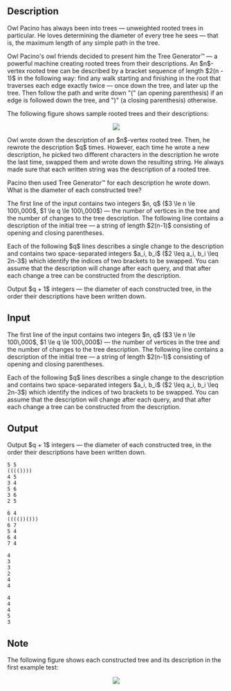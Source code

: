 ## Description

<div><p>Owl Pacino has always been into trees — unweighted rooted trees in particular. He loves determining the <span class="tex-font-style-it">diameter</span> of every tree he sees — that is, the maximum length of any simple path in the tree.</p><p>Owl Pacino's owl friends decided to present him the Tree Generator™ — a powerful machine creating rooted trees from their <span class="tex-font-style-it">descriptions</span>. An $n$-vertex rooted tree can be <span class="tex-font-style-it">described</span> by a bracket sequence of length $2(n - 1)$ in the following way: find any walk starting and finishing in the root that traverses each edge exactly twice — once down the tree, and later up the tree. Then follow the path and write down "<span class="tex-font-style-tt">(</span>" (an opening parenthesis) if an edge is followed down the tree, and "<span class="tex-font-style-tt">)</span>" (a closing parenthesis) otherwise.</p><p>The following figure shows sample rooted trees and their descriptions:</p><center> <img class="tex-graphics" src="file://He1eW5e0.png" style="max-width: 100.0%;max-height: 100.0%;"> </center><p>Owl wrote down the description of an $n$-vertex rooted tree. Then, he rewrote the description $q$ times. However, each time he wrote a new description, he picked two different characters in the description he wrote the last time, swapped them and wrote down the resulting string. He always made sure that each written string was the description of a rooted tree.</p><p>Pacino then used Tree Generator™ for each description he wrote down. What is the diameter of each constructed tree?</p></div><div class="input-specification"><p>The first line of the input contains two integers $n, q$ ($3 \le n \le 100\,000$, $1 \le q \le 100\,000$) — the number of vertices in the tree and the number of changes to the tree description. The following line contains a description of the initial tree — a string of length $2(n-1)$ consisting of opening and closing parentheses.</p><p>Each of the following $q$ lines describes a single change to the description and contains two space-separated integers $a_i, b_i$ ($2 \leq a_i, b_i \leq 2n-3$) which identify the indices of two brackets to be swapped. You can assume that the description will change after each query, and that after each change a tree can be constructed from the description.</p></div><div class="output-specification"><p>Output $q + 1$ integers — the diameter of each constructed tree, in the order their descriptions have been written down.</p></div>

## Input

<p>The first line of the input contains two integers $n, q$ ($3 \le n \le 100\,000$, $1 \le q \le 100\,000$) — the number of vertices in the tree and the number of changes to the tree description. The following line contains a description of the initial tree — a string of length $2(n-1)$ consisting of opening and closing parentheses.</p><p>Each of the following $q$ lines describes a single change to the description and contains two space-separated integers $a_i, b_i$ ($2 \leq a_i, b_i \leq 2n-3$) which identify the indices of two brackets to be swapped. You can assume that the description will change after each query, and that after each change a tree can be constructed from the description.</p>

## Output

<p>Output $q + 1$ integers — the diameter of each constructed tree, in the order their descriptions have been written down.</p>





```input1
5 5
(((())))
4 5
3 4
5 6
3 6
2 5
```




```input2
6 4
(((())()))
6 7
5 4
6 4
7 4
```




```output1
4
3
3
2
4
4
```




```output2
4
4
4
5
3
```



## Note

<p>The following figure shows each constructed tree and its description in the first example test: </p><center> <img class="tex-graphics" src="file://nROEpSJi.png" style="max-width: 100.0%;max-height: 100.0%;"> </center>
